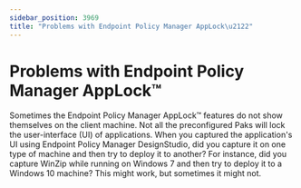 ```yaml
---
sidebar_position: 3969
title: "Problems with Endpoint Policy Manager AppLock\u2122"
---
```


# Problems with Endpoint Policy Manager AppLock™

Sometimes the Endpoint Policy Manager AppLock™ features do not show themselves on the client machine. Not all the preconfigured Paks will lock the user-interface (UI) of applications. When you captured the application's UI using Endpoint Policy Manager DesignStudio, did you capture it on one type of machine and then try to deploy it to another? For instance, did you capture WinZip while running on Windows 7 and then try to deploy it to a Windows 10 machine? This might work, but sometimes it might not.